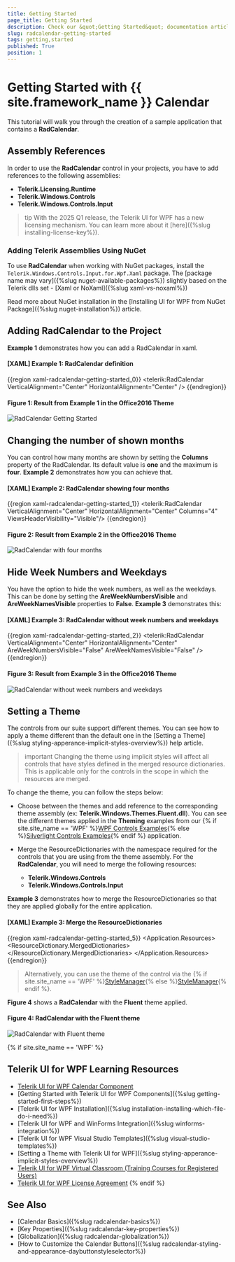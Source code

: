 ```yaml
---
title: Getting Started
page_title: Getting Started
description: Check our &quot;Getting Started&quot; documentation article for the RadCalendar {{ site.framework_name }} control.
slug: radcalendar-getting-started
tags: getting,started
published: True
position: 1
---
```


# Getting Started with {{ site.framework_name }} Calendar

This tutorial will walk you through the creation of a sample application that contains a __RadCalendar__. 

## Assembly References

In order to use the __RadCalendar__ control in your projects, you have to add references to the following assemblies:

* __Telerik.Licensing.Runtime__
* __Telerik.Windows.Controls__
* __Telerik.Windows.Controls.Input__

>tip With the 2025 Q1 release, the Telerik UI for WPF has a new licensing mechanism. You can learn more about it [here]({%slug installing-license-key%}).

### Adding Telerik Assemblies Using NuGet

To use __RadCalendar__ when working with NuGet packages, install the `Telerik.Windows.Controls.Input.for.Wpf.Xaml` package. The [package name may vary]({%slug nuget-available-packages%}) slightly based on the Telerik dlls set - [Xaml or NoXaml]({%slug xaml-vs-noxaml%})

Read more about NuGet installation in the [Installing UI for WPF from NuGet Package]({%slug nuget-installation%}) article.

## Adding RadCalendar to the Project

**Example 1** demonstrates how you can add a RadCalendar in xaml.

#### __[XAML] Example 1: RadCalendar definition__
{{region xaml-radcalendar-getting-started_0}}
	<telerik:RadCalendar VerticalAlignment="Center" HorizontalAlignment="Center"  />
{{endregion}}

#### __Figure 1: Result from Example 1 in the Office2016 Theme__
![RadCalendar Getting Started](images/RadCalendar_GettingStarted.png)

## Changing the number of shown months

You can control how many months are shown by setting the **Columns** property of the RadCalendar. Its default value is **one** and the maximum is **four**. **Example 2** demonstrates how you can achieve that.

#### __[XAML] Example 2: RadCalendar showing four months__
{{region xaml-radcalendar-getting-started_1}}
	<telerik:RadCalendar VerticalAlignment="Center" HorizontalAlignment="Center" Columns="4" ViewsHeaderVisibility="Visible"/>
{{endregion}}

#### __Figure 2: Result from Example 2 in the Office2016 Theme__
![RadCalendar with four months](images/RadCalendar_Columns.png)

## Hide Week Numbers and Weekdays

You have the option to hide the week numbers, as well as the weekdays. This can be done by setting the **AreWeekNumbersVisible** and **AreWeekNamesVisible** properties to **False**. **Example 3** demonstrates this:

#### __[XAML] Example 3: RadCalendar without week numbers and weekdays__
{{region xaml-radcalendar-getting-started_2}}
	<telerik:RadCalendar VerticalAlignment="Center" HorizontalAlignment="Center" AreWeekNumbersVisible="False" AreWeekNamesVisible="False" />
{{endregion}}

#### __Figure 3: Result from Example 3 in the Office2016 Theme__
![RadCalendar without week numbers and weekdays](images/RadCalendar_HideWeekNumbersAndDays.png)

## Setting a Theme

The controls from our suite support different themes. You can see how to apply a theme different than the default one in the [Setting a Theme]({%slug styling-apperance-implicit-styles-overview%}) help article.

>important Changing the theme using implicit styles will affect all controls that have styles defined in the merged resource dictionaries. This is applicable only for the controls in the scope in which the resources are merged. 

To change the theme, you can follow the steps below:

* Choose between the themes and add reference to the corresponding theme assembly (ex: **Telerik.Windows.Themes.Fluent.dll**). You can see the different themes applied in the **Theming** examples from our {% if site.site_name == 'WPF' %}[WPF Controls Examples](https://demos.telerik.com/wpf/){% else %}[Silverlight Controls Examples](https://demos.telerik.com/silverlight/#Calendar/Theming){% endif %} application.

* Merge the ResourceDictionaries with the namespace required for the controls that you are using from the theme assembly. For the __RadCalendar__, you will need to merge the following resources:

	* __Telerik.Windows.Controls__
    * __Telerik.Windows.Controls.Input__
	
__Example 3__ demonstrates how to merge the ResourceDictionaries so that they are applied globally for the entire application.

#### __[XAML] Example 3: Merge the ResourceDictionaries__  
{{region xaml-radcalendar-getting-started_5}}
	<Application.Resources>
		<ResourceDictionary>
			<ResourceDictionary.MergedDictionaries>
				<ResourceDictionary Source="/Telerik.Windows.Themes.Fluent;component/Themes/System.Windows.xaml"/>
				<ResourceDictionary Source="/Telerik.Windows.Themes.Fluent;component/Themes/Telerik.Windows.Controls.xaml"/>
				<ResourceDictionary Source="/Telerik.Windows.Themes.Fluent;component/Themes/Telerik.Windows.Controls.Input.xaml"/>
			</ResourceDictionary.MergedDictionaries>
		</ResourceDictionary>
	</Application.Resources>
{{endregion}}

>Alternatively, you can use the theme of the control via the {% if site.site_name == 'WPF' %}[StyleManager](https://docs.telerik.com/devtools/wpf/styling-and-appearance/stylemanager/common-styling-apperance-setting-theme-wpf){% else %}[StyleManager](https://docs.telerik.com/devtools/silverlight/styling-and-appearance/stylemanager/common-styling-apperance-setting-theme){% endif %}.

__Figure 4__ shows a __RadCalendar__ with the **Fluent** theme applied.
	
#### __Figure 4: RadCalendar with the Fluent theme__
![RadCalendar with Fluent theme](images/radcalendar-setting-theme.png)


{% if site.site_name == 'WPF' %}
## Telerik UI for WPF Learning Resources

* [Telerik UI for WPF Calendar Component](https://www.telerik.com/products/wpf/calendar.aspx)
* [Getting Started with Telerik UI for WPF Components]({%slug getting-started-first-steps%})
* [Telerik UI for WPF Installation]({%slug installation-installing-which-file-do-i-need%})
* [Telerik UI for WPF and WinForms Integration]({%slug winforms-integration%})
* [Telerik UI for WPF Visual Studio Templates]({%slug visual-studio-templates%})
* [Setting a Theme with Telerik UI for WPF]({%slug styling-apperance-implicit-styles-overview%})
* [Telerik UI for WPF Virtual Classroom (Training Courses for Registered Users)](https://learn.telerik.com/learn/course/external/view/elearning/16/telerik-ui-for-wpf) 
* [Telerik UI for WPF License Agreement](https://www.telerik.com/purchase/license-agreement/wpf-dlw-s)
{% endif %}

## See Also

* [Calendar Basics]({%slug radcalendar-basics%})
* [Key Properties]({%slug radcalendar-key-properties%})
* [Globalization]({%slug radcalendar-globalization%})
* [How to Customize the Calendar Buttons]({%slug radcalendar-styling-and-appearance-daybuttonstyleselector%})
